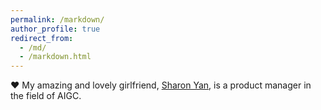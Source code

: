 ```yaml
---
permalink: /markdown/
author_profile: true
redirect_from: 
  - /md/
  - /markdown.html
---
```


❤️ My amazing and lovely girlfriend, [Sharon Yan](https://www.linkedin.com/in/sharon-yan-1a59a8bb/), is a product manager in the field of AIGC.
